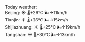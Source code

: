 Today weather:  
Beijing: ☀️   🌡️+29°C 🌬️→11km/h  
Tianjin: ☀️   🌡️+26°C 🌬️→15km/h  
Shijiazhuang: ☀️   🌡️+25°C 🌬️↑19km/h  
Tangshan: ☀️   🌡️+30°C 🌬️→13km/h  
